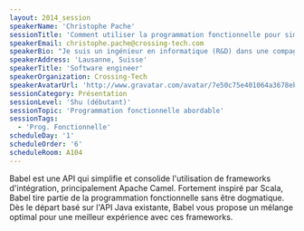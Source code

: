 ```yaml
---
layout: 2014_session
speakerName: 'Christophe Pache'
sessionTitle: 'Comment utiliser la programmation fonctionnelle pour simplifier une solution d''intégration'
speakerEmail: christophe.pache@crossing-tech.com
speakerBio: "Je suis un ingénieur en informatique (R&D) dans une compagnie spécialisée dans l'intégration, Une de tâches principales de mon équipe est la définition d'API innovante et accessible au plus grand nombre. \n\nComme tous n'apprécient pas forcément la programmation fonctionnelle, nous cherchons à rendre abordable les concepts que Scala met à disposition avec un minimum de connaissances requises,"
speakerAddress: 'Lausanne, Suisse'
speakerTitle: 'Software engineer'
speakerOrganization: Crossing-Tech
speakerAvatarUrl: 'http://www.gravatar.com/avatar/7e50c75e401064a3678eb1dbd7b1450a?size=200&default=mm'
sessionCategory: Présentation
sessionLevel: 'Shu (débutant)'
sessionTopic: 'Programmation fonctionnelle abordable'
sessionTags:
  - 'Prog. Fonctionnelle'
scheduleDay: '1'
scheduleOrder: '6'
scheduleRoom: A104
---
```


Babel est une API qui simplifie et consolide l'utilisation de frameworks d'intégration, principalement Apache Camel. Fortement inspiré par Scala, Babel tire partie de la programmation fonctionnelle sans être dogmatique. Dès le départ basé sur l'API Java existante, Babel vous propose un mélange optimal pour une meilleur expérience avec ces frameworks.

